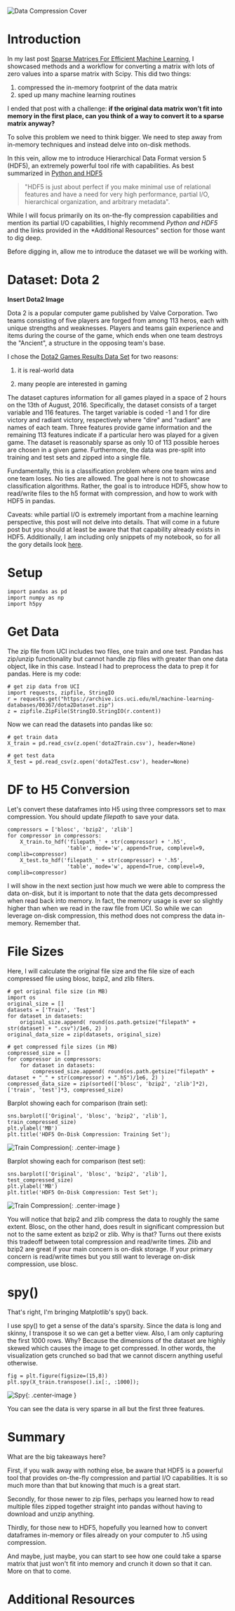 ![Data Compression Cover](/assets/images/data_compression.jpg?raw=true)

# Introduction
In my last post [Sparse Matrices For Efficient Machine Learning](https://dziganto.github.io/Sparse-Matrices-For-Efficient-Machine-Learning/), I showcased methods and a workflow for converting a matrix with lots of zero values into a sparse matrix with Scipy. This did two things:

 1. compressed the in-memory footprint of the data matrix 
 2. sped up many machine learning routines

I ended that post with a challenge: **if the original data matrix won’t fit into memory in the first place, can you think of a way to convert it to a sparse matrix anyway?**

To solve this problem we need to think bigger. We need to step away from in-memory techniques and instead delve into on-disk methods.

In this vein, allow me to introduce Hierarchical Data Format version 5 (HDF5), an extremely powerful tool rife with capabilities. As best summarized in [Python and HDF5](http://shop.oreilly.com/product/0636920030249.do) 
> "HDF5 is just about perfect if you make minimal use of relational features and have a need for very high performance, partial I/O, hierarchical organization, and arbitrary
metadata".

While I will focus primarily on its on-the-fly compression capabilities and mention its partial I/O capabilities, I highly recommend *Python and HDF5* and the links provided in the *Additional Resources" section for those want to dig deep. 

Before digging in, allow me to introduce the dataset we will be working with.

# Dataset: Dota 2

**Insert Dota2 Image**

Dota 2 is a popular computer game published by Valve Corporation. Two teams consisting of five players are forged from among 113 heros, each with unique strengths and weaknesses. Players and teams gain experience and items during the course of the game, which ends when one team destroys the "Ancient", a structure in the opposing team's base.

I chose the [Dota2 Games Results Data Set](https://archive.ics.uci.edu/ml/datasets/Dota2+Games+Results#) for two reasons:

1. it is real-world data

2. many people are interested in gaming

The dataset captures information for all games played in a space of 2 hours on the 13th of August, 2016. Specifically, the dataset consists of a target variable and 116 features. The target variable is coded -1 and 1 for dire victory and radiant victory, respectively where "dire" and "radiant" are names of each team. Three features provide game information and the remaining 113 features indicate if a particular hero was played for a given game. The dataset is reasonably sparse as only 10 of 113 possible heroes are chosen in a given game. Furthermore, the data was pre-split into training and test sets and zipped into a single file.

Fundamentally, this is a classification problem where one team wins and one team loses. No ties are allowed. The goal here is not to showcase classification algorithms. Rather, the goal is to introduce HDF5, show how to read/write files to the h5 format with compression, and how to work with HDF5 in pandas.

Caveats: while partial I/O is extremely important from a machine learning perspective, this post will not delve into details. That will come in a future post but you should at least be aware that that capability already exists in HDF5. Additionally, I am including only snippets of my notebook, so for all the gory details look [here](/_notebooks/HDF5.ipynb). 

# Setup
```
import pandas as pd
import numpy as np
import h5py
```

# Get Data
The zip file from UCI includes two files, one train and one test. Pandas has zip/unzip functionality but cannot handle zip files with greater than one data object, like in this case. Instead I had to preprocess the data to prep it for pandas. Here is my code:
```
# get zip data from UCI
import requests, zipfile, StringIO
r = requests.get("https://archive.ics.uci.edu/ml/machine-learning-databases/00367/dota2Dataset.zip")
z = zipfile.ZipFile(StringIO.StringIO(r.content))
```
Now we can read the datasets into pandas like so:
```
# get train data
X_train = pd.read_csv(z.open('dota2Train.csv'), header=None)

# get test data
X_test = pd.read_csv(z.open('dota2Test.csv'), header=None)
```

# DF to H5 Conversion
Let's convert these dataframes into H5 using three compressors set to max compression. You should update *filepath* to save your data. 
```
compressors = ['blosc', 'bzip2', 'zlib']
for compressor in compressors:
    X_train.to_hdf('filepath_' + str(compressor) + '.h5', 
                   'table', mode='w', append=True, complevel=9, complib=compressor)
    X_test.to_hdf('filepath_' + str(compressor) + '.h5', 
                   'table', mode='w', append=True, complevel=9, complib=compressor)
```

I will show in the next section just how much we were able to compress the data on-disk, but it is important to note that the data gets decompressed when read back into memory. In fact, the memory usage is ever so slightly higher than when we read in the raw file from UCI. So while we can leverage on-disk compression, this method does not compress the data in-memory. Remember that.

# File Sizes
Here, I will calculate the original file size and the file size of each compressed file using blosc, bzip2, and zlib filters. 
```
# get original file size (in MB)
import os
original_size = []
datasets = ['Train', 'Test']
for dataset in datasets:
    original_size.append( round(os.path.getsize("filepath" + str(dataset) + ".csv")/1e6, 2) )
original_data_size = zip(datasets, original_size)

# get compressed file sizes (in MB)
compressed_size = []
for compressor in compressors:
    for dataset in datasets:
        compressed_size.append( round(os.path.getsize("filepath" + dataset + "_" + str(compressor) + ".h5")/1e6, 2) )
compressed_data_size = zip(sorted(['blosc', 'bzip2', 'zlib']*2), ['train', 'test']*3, compressed_size)
```
Barplot showing each for comparison (train set):
```
sns.barplot(['Original', 'blosc', 'bzip2', 'zlib'], train_compressed_size)
plt.ylabel('MB')
plt.title('HDF5 On-Disk Compression: Training Set');
```
![Train Compression](/assets/images/hdf5_train_compression.png?raw=true){: .center-image }

Barplot showing each for comparison (test set):
```
sns.barplot(['Original', 'blosc', 'bzip2', 'zlib'], test_compressed_size)
plt.ylabel('MB')
plt.title('HDF5 On-Disk Compression: Test Set');
```
![Train Compression](/assets/images/hdf5_test_compression.png?raw=true){: .center-image }

You will notice that bzip2 and zlib compress the data to roughly the same extent. Blosc, on the other hand, does result in significant compression but not to the same extent as bzip2 or zlib. Why is that? Turns out there exists this tradeoff between total compression and read/write times. Zlib and bzip2 are great if your main concern is on-disk storage. If your primary concern is read/write times but you still want to leverage on-disk compression, use blosc. 

# spy()
That's right, I'm bringing Matplotlib's spy() back. 

I use spy() to get a sense of the data's sparsity. Since the data is long and skinny, I transpose it so we can get a better view. Also, I am only capturing the first 1000 rows. Why? Because the dimensions of the dataset are highly skewed which causes the image to get compressed. In other words, the visualization gets crunched so bad that we cannot discern anything useful otherwise.
```
fig = plt.figure(figsize=(15,8))
plt.spy(X_train.transpose().ix[:, :1000]);
```

![Spy](/assets/images/dota2_spy.png?raw=true){: .center-image }

You can see the data is very sparse in all but the first three features.

# Summary
What are the big takeaways here?

First, if you walk away with nothing else, be aware that HDF5 is a powerful tool that provides on-the-fly compression and partial I/O capabilities. It is so much more than that but knowing that much is a great start.

Secondly, for those newer to zip files, perhaps you learned how to read multiple files zipped together straight into pandas without having to download and unzip anything.

Thirdly, for those new to HDF5, hopefully you learned how to convert dataframes in-memory or files already on your computer to .h5 using compression.

And maybe, just maybe, you can start to see how one could take a sparse matrix that just won't fit into memory and crunch it down so that it can. More on that to come.

# Additional Resources
